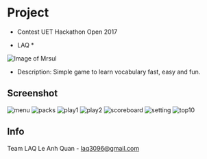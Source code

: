 # Project
* Contest UET Hackathon Open 2017

* LAQ *

![Image of Mrsul](http://www.mrsul.tk/uethackathon2017/192.png)

* Description: Simple game to learn vocabulary fast, easy and fun.

## Screenshot
![menu](http://www.mrsul.tk/uethackathon2017/menu.jpg)
![packs](http://www.mrsul.tk/uethackathon2017/packs.jpg)
![play1](http://www.mrsul.tk/uethackathon2017/play1.jpg)
![play2](http://www.mrsul.tk/uethackathon2017/play2.jpg)
![scoreboard](http://www.mrsul.tk/uethackathon2017/scoreboard.jpg)
![setting](http://www.mrsul.tk/uethackathon2017/scoreboard.jpg)
![top10](http://www.mrsul.tk/uethackathon2017/top10.jpg)


## Info
Team LAQ
Le Anh Quan - laq3096@gmail.com